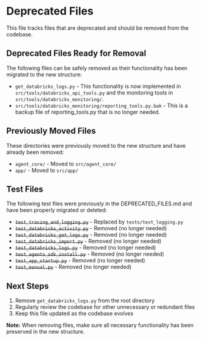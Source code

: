 # Deprecated Files

This file tracks files that are deprecated and should be removed from the codebase.

## Deprecated Files Ready for Removal

The following files can be safely removed as their functionality has been migrated to the new structure:

- `get_databricks_logs.py` - This functionality is now implemented in `src/tools/databricks_api_tools.py` and the monitoring tools in `src/tools/databricks_monitoring/`.
- `src/tools/databricks_monitoring/reporting_tools.py.bak` - This is a backup file of reporting_tools.py that is no longer needed.

## Previously Moved Files 

These directories were previously moved to the new structure and have already been removed:

- `agent_core/` - Moved to `src/agent_core/`
- `app/` - Moved to `src/app/`

## Test Files 

The following test files were previously in the DEPRECATED_FILES.md and have been properly migrated or deleted:

- ~~`test_tracing_and_logging.py`~~ - Replaced by `tests/test_logging.py`
- ~~`test_databricks_activity.py`~~ - Removed (no longer needed)
- ~~`test_databricks_get_logs.py`~~ - Removed (no longer needed)
- ~~`test_databricks_import.py`~~ - Removed (no longer needed)
- ~~`test_databricks_logs.py`~~ - Removed (no longer needed)
- ~~`test_agents_sdk_install.py`~~ - Removed (no longer needed)
- ~~`test_app_startup.py`~~ - Removed (no longer needed)
- ~~`test_manual.py`~~ - Removed (no longer needed)

## Next Steps

1. Remove `get_databricks_logs.py` from the root directory
2. Regularly review the codebase for other unnecessary or redundant files
3. Keep this file updated as the codebase evolves

**Note:** When removing files, make sure all necessary functionality has been preserved in the new structure. 